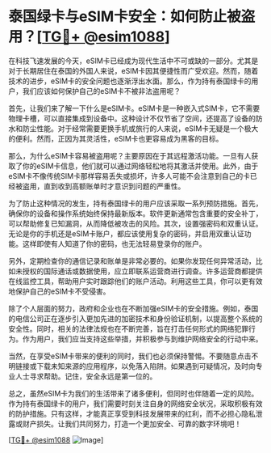 # 泰国绿卡与eSIM卡安全：如何防止被盗用？[[TG💪+ @esim1088](https://t.me/s/esim1088)]

在科技飞速发展的今天，eSIM卡已经成为现代生活中不可或缺的一部分。尤其是对于长期居住在泰国的外国人来说，eSIM卡因其便捷性而广受欢迎。然而，随着技术的进步，eSIM卡的安全问题也逐渐浮出水面。那么，作为持有泰国绿卡的用户，我们应该如何保护自己的eSIM卡不被非法盗用呢？

首先，让我们来了解一下什么是eSIM卡。eSIM卡是一种嵌入式SIM卡，它不需要物理卡槽，可以直接集成到设备中。这种设计不仅节省了空间，还提高了设备的防水和防尘性能。对于经常需要更换手机或旅行的人来说，eSIM卡无疑是一个极大的便利。然而，正因为其灵活性，eSIM卡也更容易成为黑客的目标。

那么，为什么eSIM卡容易被盗用呢？主要原因在于其远程激活功能。一旦有人获取了你的eSIM卡信息，他们就可以通过网络轻松地将其激活并使用。此外，由于eSIM卡不像传统SIM卡那样容易丢失或损坏，许多人可能不会注意到自己的卡已经被盗用，直到收到高额账单时才意识到问题的严重性。

为了防止这种情况的发生，持有泰国绿卡的用户应该采取一系列预防措施。首先，确保你的设备和操作系统始终保持最新版本。软件更新通常包含重要的安全补丁，可以帮助修复已知漏洞，从而降低被攻击的风险。其次，设置强密码和双重认证。无论是你的手机还是eSIM卡账户，都应该使用复杂的密码，并启用双重认证功能。这样即使有人知道了你的密码，也无法轻易登录你的账户。

另外，定期检查你的通信记录和账单是非常必要的。如果你发现任何异常活动，比如未授权的国际通话或数据使用，应立即联系运营商进行调查。许多运营商都提供在线监控工具，帮助用户实时跟踪他们的账户活动。利用这些工具，你可以更有效地保护自己的eSIM卡不受侵害。

除了个人层面的努力，政府和企业也在不断加强eSIM卡的安全措施。例如，泰国的电信公司正在逐步引入更加先进的加密技术和身份验证机制，以提高整个系统的安全性。同时，相关的法律法规也在不断完善，旨在打击任何形式的网络犯罪行为。作为用户，我们应当支持这些举措，并积极参与到维护网络安全的行动中来。

当然，在享受eSIM卡带来的便利的同时，我们也必须保持警惕。不要随意点击不明链接或下载未知来源的应用程序，以免落入陷阱。如果遇到可疑情况，及时向专业人士寻求帮助。记住，安全永远是第一位的。

总之，虽然eSIM卡为我们的生活带来了诸多便利，但同时也伴随着一定的风险。作为持有泰国绿卡的用户，我们需要时刻关注自身的网络安全状况，采取积极有效的防护措施。只有这样，才能真正享受到科技发展带来的红利，而不必担心隐私泄露或财产损失。让我们共同努力，打造一个更加安全、可靠的数字环境吧！

[[TG💪+ @esim1088](https://t.me/s/esim1088) ![Image](https://i.postimg.cc/4NQfJmqS/Snipaste-2025-05-13-00-14-12.png)]
